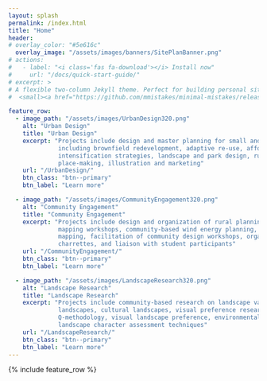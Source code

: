 ```yaml
---
layout: splash
permalink: /index.html
title: "Home"
header:
# overlay_color: "#5e616c"
  overlay_image: "/assets/images/banners/SitePlanBanner.png"
# actions:
#   - label: "<i class='fas fa-download'></i> Install now"
#     url: "/docs/quick-start-guide/"
# excerpt: >
# A flexible two-column Jekyll theme. Perfect for building personal sites, blogs, and portfolios.<br />
#  <small><a href="https://github.com/mmistakes/minimal-mistakes/releases/tag/4.19.1">Latest release v4.19.1</a></small>

feature_row:
  - image_path: "/assets/images/UrbanDesign320.png"
    alt: "Urban Design"
    title: "Urban Design"
    excerpt: "Projects include design and master planning for small and large developments
              including brownfield redevelopment, adaptive re-use, affordable housing, urban
              intensification strategies, landscape and park design, rural planning,
              place-making, illustration and marketing"
    url: "/UrbanDesign/"
    btn_class: "btn--primary"
    btn_label: "Learn more"

  - image_path: "/assets/images/CommunityEngagement320.png"
    alt: "Community Engagement"
    title: "Community Engagement"
    excerpt: "Projects include design and organization of rural planning and participatory
              mapping workshops, community-based wind energy planning, landscape character
              mapping, facilitation of community design workshops, organization of design
              charrettes, and liaison with student participants"
    url: "/CommunityEngagement/"
    btn_class: "btn--primary"
    btn_label: "Learn more"

  - image_path: "/assets/images/LandscapeResearch320.png"
    alt: "Landscape Research"
    title: "Landscape Research"
    excerpt: "Projects include community-based research on landscape values, energy
              landscapes, cultural landscapes, visual preference research using
              Q-methodology, visual landscape preference, environmental perception, and
              landscape character assessment techniques"
    url: "/LandscapeResearch/"
    btn_class: "btn--primary"
    btn_label: "Learn more"
---
```


{% include feature_row %}
